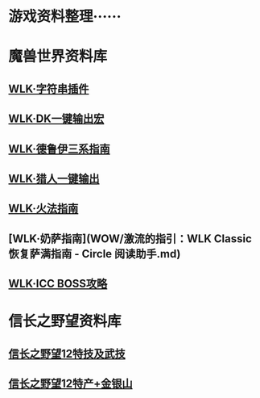 # 游戏资料整理······

# 魔兽世界资料库
## [WLK·字符串插件](WOW/插件-字符串.md)
## [WLK·DK一键输出宏](WOW/WLKDK一键输出宏.md)
## [WLK·德鲁伊三系指南](WOW/WLK德鲁伊指南.md)
## [WLK·猎人一键输出](WOW/猎人一键输出.md)
## [WLK·火法指南](WOW/WLK火法指南.md)
## [WLK·奶萨指南](WOW/激流的指引：WLK Classic 恢复萨满指南 - Circle 阅读助手.md)
## [WLK·ICC BOSS攻略](WOW/ICCBOSS攻略.md)

# 信长之野望资料库
## [信长之野望12特技及武技](game/特技及武技.md)
## [信长之野望12特产+金银山](game/特产+金银山.md)
